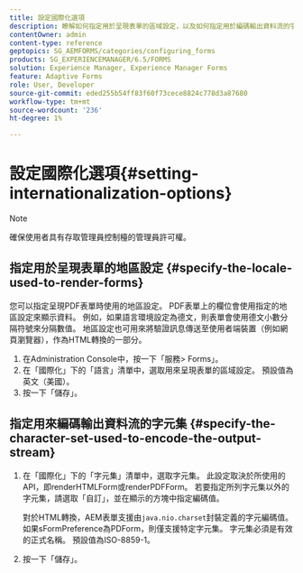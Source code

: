 ```yaml
---
title: 設定國際化選項
description: 瞭解如何指定用於呈現表單的區域設定，以及如何指定用於編碼輸出資料流的字元集。
contentOwner: admin
content-type: reference
geptopics: SG_AEMFORMS/categories/configuring_forms
products: SG_EXPERIENCEMANAGER/6.5/FORMS
solution: Experience Manager, Experience Manager Forms
feature: Adaptive Forms
role: User, Developer
source-git-commit: eded255b54ff83f60f73cece8824c778d3a87680
workflow-type: tm+mt
source-wordcount: '236'
ht-degree: 1%

---
```


# 設定國際化選項{#setting-internationalization-options}

>[!NOTE]
> 
> 確保使用者具有存取管理員控制檯的管理員許可權。

## 指定用於呈現表單的地區設定 {#specify-the-locale-used-to-render-forms}

您可以指定呈現PDF表單時使用的地區設定。 PDF表單上的欄位會使用指定的地區設定來顯示資料。 例如，如果語言環境設定為德文，則表單會使用德文小數分隔符號來分隔數值。 地區設定也可用來將驗證訊息傳送至使用者端裝置（例如網頁瀏覽器），作為HTML轉換的一部分。

1. 在Administration Console中，按一下「服務> Forms」。
1. 在「國際化」下的「語言」清單中，選取用來呈現表單的區域設定。 預設值為英文（美國）。
1. 按一下「儲存」。

## 指定用來編碼輸出資料流的字元集 {#specify-the-character-set-used-to-encode-the-output-stream}

1. 在「國際化」下的「字元集」清單中，選取字元集。 此設定取決於所使用的API，即renderHTMLForm或renderPDFForm。 若要指定所列字元集以外的字元集，請選取「自訂」，並在顯示的方塊中指定編碼值。

   對於HTML轉換，AEM表單支援由`java.nio.charset`封裝定義的字元編碼值。 如果sFormPreference為PDForm，則僅支援特定字元集。 字元集必須是有效的正式名稱。 預設值為ISO-8859-1。

1. 按一下「儲存」。

